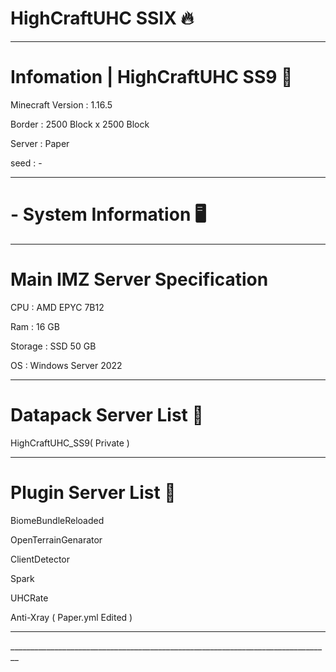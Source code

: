 # HighCraftUHC SSIX 🔥
________________________________________________________________________________
# Infomation | HighCraftUHC SS9 📡

Minecraft Version : 1.16.5

Border :  2500 Block x 2500 Block

Server : Paper

seed : -
________________________________________________________________________________
# - System Information 🖥️
________________________________________________________________________________
# Main IMZ Server Specification
CPU : AMD EPYC 7B12

Ram : 16 GB

Storage : SSD 50 GB

OS : Windows Server 2022
________________________________________________________________________________
# Datapack Server List 📃

HighCraftUHC_SS9( Private )
________________________________________________________________________________
# Plugin Server List 📃

BiomeBundleReloaded

OpenTerrainGenarator

ClientDetector

Spark

UHCRate

Anti-Xray ( Paper.yml Edited )
________________________________________________________________________________
\_\_\_\_\_\_\_\_\_\_\_\_\_\_\_\_\_\_\_\_\_\_\_\_\_\_\_\_\_\_\_\_\_\_\_\_\_\_\_\_\_\_\_\_\_\_\_\_\_\_\_\_\_\__\_\_\_\_\_\_\_\_\_\_\_\_\_\_\_\_\_\_\_\_\_\_\_\_\_
